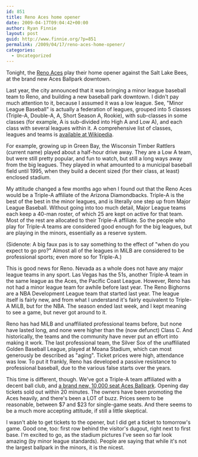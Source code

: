 ```yaml
---
id: 851
title: Reno Aces home opener
date: 2009-04-17T09:04:42+00:00
author: Ryan Finnie
layout: post
guid: http://www.finnie.org/?p=851
permalink: /2009/04/17/reno-aces-home-opener/
categories:
  - Uncategorized
---
```

Tonight, the [Reno Aces](http://www.renoaces.com/) play their home opener against the Salt Lake Bees, at the brand new Aces Ballpark downtown.

Last year, the city announced that it was bringing a minor league baseball team to Reno, and building a new baseball park downtown. I didn't pay much attention to it, because I assumed it was a low league. See, "Minor League Baseball" is actually a federation of leagues, grouped into 5 classes (Triple-A, Double-A, A, Short Season A, Rookie), with sub-classes in some classes (for example, A is sub-divided into High A and Low A), and each class with several leagues within it. A comprehensive list of classes, leagues and teams is [available at Wikipedia](http://en.wikipedia.org/wiki/List_of_minor_league_baseball_leagues_and_teams).

For example, growing up in Green Bay, the Wisconsin Timber Rattlers (current name) played about a half-hour drive away. They are a Low A team, but were still pretty popular, and fun to watch, but still a long ways away from the big leagues. They played in what amounted to a municipal baseball field until 1995, when they build a decent sized (for their class, at least) enclosed stadium.

My attitude changed a few months ago when I found out that the Reno Aces would be a Triple-A affiliate of the Arizona Diamondbacks. Triple-A is the best of the best in the minor leagues, and is literally one step up from Major League Baseball. Without going into too much detail, Major League teams each keep a 40-man roster, of which 25 are kept on active for that team. Most of the rest are allocated to their Triple-A affiliate. So the people who play for Triple-A teams are considered good enough for the big leagues, but are playing in the minors, essentially as a reserve system.

(Sidenote: A big faux pas is to say something to the effect of "when do you expect to go pro?" Almost all of the leagues in MiLB are considered to be professional sports; even more so for Triple-A.)

This is good news for Reno. Nevada as a whole does not have any major league teams in any sport. Las Vegas has the 51s, another Triple-A team in the same league as the Aces, the Pacific Coast League. However, Reno has not had a minor league team for awhile before last year. The Reno Bighorns are a NBA Development League team that started last year. The league itself is fairly new, and from what I understand it's fairly equivalent to Triple-A MiLB, but for the NBA. The season ended last week, and I kept meaning to see a game, but never got around to it.

Reno has had MiLB and unaffiliated professional teams before, but none have lasted long, and none were higher than the (now defunct) Class C. And historically, the teams and the community have never put an effort into making it work. The last professional team, the Silver Sox of the unaffiliated Golden Baseball League, played at Moana Stadium, which can most generously be described as "aging". Ticket prices were high, attendance was low. To put it frankly, Reno has developed a passive resistance to professional baseball, due to the various false starts over the years.

This time is different, though. We've got a Triple-A team affiliated with a decent ball club, and [a brand new, 10,000 seat Aces Ballpark](http://oxblue.com/pro/open/pacriminc/renoaaaballpark). Opening day tickets sold out within 20 minutes. The owners have been promoting the Aces heavily, and there's been a LOT of buzz. Prices seem to be reasonable, between $7 and $23 for single-game seats. And there seems to be a much more accepting attitude, if still a little skeptical.

I wasn't able to get tickets to the opener, but I did get a ticket to tomorrow's game. Good one, too: first row behind the visitor's dugout, right next to first base. I'm excited to go, as the stadium pictures I've seen so far look amazing (by minor league standards). People are saying that while it's not the largest ballpark in the minors, it is the nicest.
